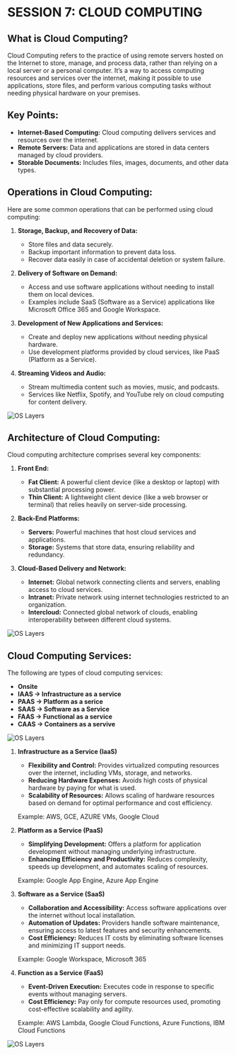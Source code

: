 # SESSION 7: CLOUD COMPUTING

## What is Cloud Computing?
Cloud Computing refers to the practice of using remote servers hosted on the Internet to store, manage, and process data, rather than relying on a local server or a personal computer. It’s a way to access computing resources and services over the internet, making it possible to use applications, store files, and perform various computing tasks without needing physical hardware on your premises.

## Key Points:
- **Internet-Based Computing:** Cloud computing delivers services and resources over the internet.
- **Remote Servers:** Data and applications are stored in data centers managed by cloud providers.
- **Storable Documents:** Includes files, images, documents, and other data types.

## Operations in Cloud Computing:
Here are some common operations that can be performed using cloud computing:

1. **Storage, Backup, and Recovery of Data:**
   - Store files and data securely.
   - Backup important information to prevent data loss.
   - Recover data easily in case of accidental deletion or system failure.

2. **Delivery of Software on Demand:**
   - Access and use software applications without needing to install them on local devices.
   - Examples include SaaS (Software as a Service) applications like Microsoft Office 365 and Google Workspace.

3. **Development of New Applications and Services:**
   - Create and deploy new applications without needing physical hardware.
   - Use development platforms provided by cloud services, like PaaS (Platform as a Service).

4. **Streaming Videos and Audio:**
   - Stream multimedia content such as movies, music, and podcasts.
   - Services like Netflix, Spotify, and YouTube rely on cloud computing for content delivery.

![OS Layers](https://raw.github.com/karthikeya03/IMAGES/JustMain/7.1.jpg)

## Architecture of Cloud Computing:
Cloud computing architecture comprises several key components:

1. **Front End:**
   - **Fat Client:** A powerful client device (like a desktop or laptop) with substantial processing power.
   - **Thin Client:** A lightweight client device (like a web browser or terminal) that relies heavily on server-side processing.

2. **Back-End Platforms:**
   - **Servers:** Powerful machines that host cloud services and applications.
   - **Storage:** Systems that store data, ensuring reliability and redundancy.

3. **Cloud-Based Delivery and Network:**
   - **Internet:** Global network connecting clients and servers, enabling access to cloud services.
   - **Intranet:** Private network using internet technologies restricted to an organization.
   - **Intercloud:** Connected global network of clouds, enabling interoperability between different cloud systems.

![OS Layers](https://raw.github.com/karthikeya03/IMAGES/JustMain/7.2.png)

## Cloud Computing Services:
The following are types of cloud computing services:

- **Onsite**
- **IAAS → Infrastructure as a service**
- **PAAS → Platform as a serice**
- **SAAS → Software as a Service**
- **FAAS → Functional as a service**
- **CAAS → Containers as a servive**


![OS Layers](https://raw.github.com/karthikeya03/IMAGES/JustMain/7.3.jpg)

1. **Infrastructure as a Service (IaaS)**
   - **Flexibility and Control:** Provides virtualized computing resources over the internet, including VMs, storage, and networks.
   - **Reducing Hardware Expenses:** Avoids high costs of physical hardware by paying for what is used.
   - **Scalability of Resources:** Allows scaling of hardware resources based on demand for optimal performance and cost efficiency.

   Example: AWS, GCE, AZURE VMs, Google Cloud

2. **Platform as a Service (PaaS)**
   - **Simplifying Development:** Offers a platform for application development without managing underlying infrastructure.
   - **Enhancing Efficiency and Productivity:** Reduces complexity, speeds up development, and automates scaling of resources.
   
   Example: Google App Engine, Azure App Engine

3. **Software as a Service (SaaS)**
   - **Collaboration and Accessibility:** Access software applications over the internet without local installation.
   - **Automation of Updates:** Providers handle software maintenance, ensuring access to latest features and security enhancements.
   - **Cost Efficiency:** Reduces IT costs by eliminating software licenses and minimizing IT support needs.
   
   Example: Google Workspace, Microsoft 365

4. **Function as a Service (FaaS)**
   - **Event-Driven Execution:** Executes code in response to specific events without managing servers.
   - **Cost Efficiency:** Pay only for compute resources used, promoting cost-effective scalability and agility.
   
   Example: AWS Lambda, Google Cloud Functions, Azure Functions, IBM Cloud Functions

![OS Layers](https://raw.github.com/karthikeya03/IMAGES/JustMain/7.4.png)
